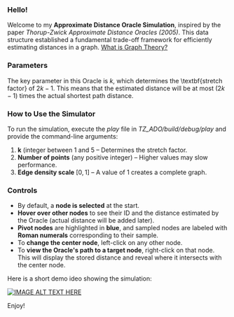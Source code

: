 ### Hello!

Welcome to my **Approximate Distance Oracle Simulation**, inspired by the paper _Thorup-Zwick Approximate Distance Oracles (2005)_. This data structure established a fundamental trade-off framework for efficiently estimating distances in a graph. [What is Graph Theory?](https://en.wikipedia.org/wiki/Graph_theory)

### Parameters

The key parameter in this Oracle is $k$, which determines the \textbf{stretch factor} of $2k - 1$. This means that the estimated distance will be at most $(2k - 1)$ times the actual shortest path distance.

### How to Use the Simulator 

To run the simulation, execute the $play$ file in _TZ_ADO/build/debug/play_ and provide the command-line arguments:

1. **k** (integer between $1$ and $5$ – Determines the stretch factor.
2. **Number of points** (any positive integer) – Higher values may slow performance.
3. **Edge density scale** $[0,1]$ – A value of $1$ creates a complete graph.

### Controls

- By default, a **node is selected** at the start.
- **Hover over other nodes** to see their ID and the distance estimated by the Oracle (actual distance will be added later).
- **Pivot nodes** are highlighted in **blue**, and sampled nodes are labeled with **Roman numerals** corresponding to their sample.
- To **change the center node**, left-click on any other node.
- To **view the Oracle's path to a target node**, right-click on that node. This will display the stored distance and reveal where it intersects with the center node.

Here is a short demo ideo showing the simulation:

[![IMAGE ALT TEXT HERE](https://img.youtube.com/vi/JlZZQdGzeSo/0.jpg)](https://www.youtube.com/watch?v=JlZZQdGzeSo)

Enjoy!
